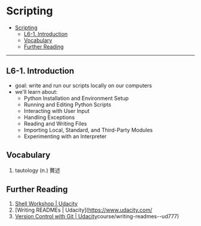 # Scripting

<!-- <details><summary>Outline</summary>
<Dropdown Content> -->

- [Scripting](#scripting)
  - [L6-1. Introduction](#l6-1-introduction)
  - [Vocabulary](#vocabulary)
  - [Further Reading](#further-reading)

<!-- </details> -->

---

## L6-1. Introduction

- goal: write and run our scripts locally on our computers
- we'll learn about:
  - Python Installation and Environment Setup
  - Running and Editing Python Scripts
  - Interacting with User Input
  - Handling Exceptions
  - Reading and Writing Files
  - Importing Local, Standard, and Third-Party Modules
  - Experimenting with an Interpreter

## Vocabulary

1. tautology (n.) 贅述

<!-- ## Reference

1. [title](url) -->

## Further Reading

1. [Shell Workshop | Udacity](https://www.udacity.com/course/shell-workshop--ud206)
2. [Writing READMEs | Udacity](https://www.udacity.com/
3. [Version Control with Git | Udacity](https://www.udacity.com/course/version-control-with-git--ud123)course/writing-readmes--ud777)
